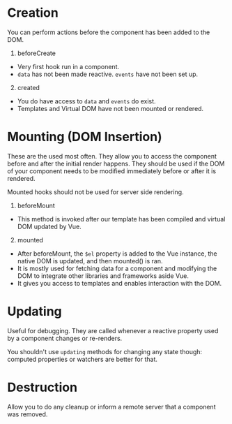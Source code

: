# Creation
You can perform actions before the component has been added to the DOM.

1. beforeCreate
- Very first hook run in a component.
- `data` has not been made reactive. `events` have not been set up.

2. created
- You do have access to `data` and `events` do exist.
- Templates and Virtual DOM have not been mounted or rendered.

# Mounting (DOM Insertion)
These are the used most often. They allow you to access the component before
and after the initial render happens. They should be used if the DOM of your
component needs to be modified immediately before or after it is rendered.

Mounted hooks should not be used for server side rendering.

1. beforeMount
- This method is invoked after our template has been compiled and virtual DOM
  updated by Vue.

2. mounted
- After beforeMount, the `$el` property is added to the Vue instance, the
  native DOM is updated, and then mounted() is ran.
- It is mostly used for fetching data for a component and modifying the DOM
  to integrate other libraries and frameworks aside Vue.
- It gives you access to templates and enables interaction with the DOM.

# Updating
Useful for debugging. They are called whenever a reactive property used by a
component changes or re-renders.

You shouldn't use `updating` methods for changing any state though:
computed properties or watchers are better for that.

# Destruction
Allow you to do any cleanup or inform a remote server that a component was
removed.
